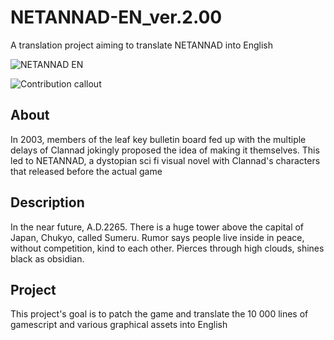 # NETANNAD-EN_ver.2.00
A translation project aiming to translate NETANNAD into English

![NETANNAD EN](https://i.imgur.com/RgblV50.png)

![Contribution callout](https://i.imgur.com/jFyj2P0.png)

## About
In 2003, members of the leaf key bulletin board fed up with the multiple delays of Clannad jokingly proposed the idea of making it themselves. This led to NETANNAD, a dystopian sci fi visual novel with Clannad's characters that released before the actual game

## Description

In the near future, A.D.2265. There is a huge tower above the capital of Japan, Chukyo, called Sumeru. Rumor says people live inside in peace, without competition, kind to each other. Pierces through high clouds, shines black as obsidian.

## Project

This project's goal is to patch the game and translate the 10 000 lines of gamescript and various graphical assets into English
